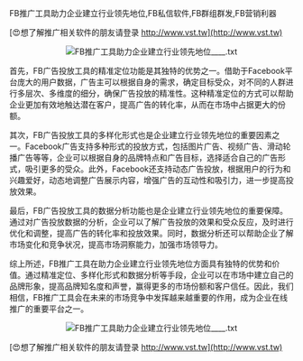 FB推广工具助力企业建立行业领先地位,FB私信软件,FB群组群发,FB营销利器

[😍想了解推广相关软件的朋友请登录 http://www.vst.tw](http://www.vst.tw)

 <center><img src="https://vst.tw/MP4/tuiguang/png/0.png" alt="FB推广工具助力企业建立行业领先地位____.txt"></center>

首先，FB广告投放工具的精准定位功能是其独特的优势之一。借助于Facebook平台庞大的用户数据，广告主可以根据自身的需求，确定目标受众，对不同的人群进行多层次、多维度的细分，确保广告投放的精准性。这种精准定位的方式可以帮助企业更加有效地触达潜在客户，提高广告的转化率，从而在市场中占据更大的份额。

其次，FB广告投放工具的多样化形式也是企业建立行业领先地位的重要因素之一。Facebook广告支持多种形式的投放方式，包括图片广告、视频广告、滑动轮播广告等等，企业可以根据自身的品牌特点和广告目标，选择适合自己的广告形式，吸引更多的受众。此外，Facebook还支持动态广告投放，根据用户的行为和兴趣爱好，动态地调整广告展示内容，增强广告的互动性和吸引力，进一步提高投放效果。

最后，FB广告投放工具的数据分析功能也是企业建立行业领先地位的重要保障。通过对广告投放数据的分析，企业可以了解广告投放的效果和受众反应，及时进行优化和调整，提高广告的转化率和投放效果。同时，数据分析还可以帮助企业了解市场变化和竞争状况，提高市场洞察能力，加强市场领导力。

综上所述，FB推广工具在助力企业建立行业领先地位方面具有独特的优势和价值。通过精准定位、多样化形式和数据分析等手段，企业可以在市场中建立自己的品牌形象，提高品牌知名度和声誉，赢得更多的市场份额和客户信任。因此，我们相信，FB推广工具会在未来的市场竞争中发挥越来越重要的作用，成为企业在线推广的重要平台之一。

 <center><img src="https://vst.tw/MP4/tuiguang/png/3.png" alt="FB推广工具助力企业建立行业领先地位____.txt"></center>

[😍想了解推广相关软件的朋友请登录 http://www.vst.tw](http://www.vst.tw)



